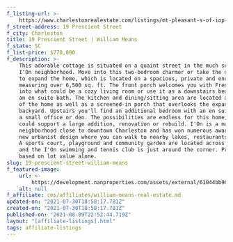 ```yaml
---
f_listing-url: >-
    https://www.charlestonrealestate.com/listings/mt-pleasant-s-of-iop-connector/ion/wm/19-prescient-street/21018681.html
f_street-address: 19 Prescient Street
f_city: Charleston
title: 19 Prescient Street | William Means
f_state: SC
f_list-price: $778,000
f_description: >-
    This adorable cottage is situated on a quaint street in the much sought after
    I'On neighborhood. Move into this two-bedroom charmer or take the opportunity
    to expand the home, which is located on a spacious, private and enclosed lot
    measuring over 6,500 sq. ft. The front porch welcomes you with French doors
    into what could be a cozy living room or use it as a downstairs bedroom with
    an en suite bath. The kitchen and dining/sitting area are located at the back
    of the home as well as a screened-in porch that overlooks the expansive
    backyard. Upstairs you'll find an additional bedroom with an en suite bath and
    a small office or den. The possibilities are endless for this home, which
    could support a large addition, renovation or rebuild. I'On is a much-coveted
    neighborhood close to downtown Charleston and has won numerous awards for its
    new urbanist design where you can walk to nearby lakes, restaurants and shops.
    A sports court, playground and community garden are located across the street
    and the I'On swimming and tennis club is just around the corner. Price is
    based on lot value alone.
slug: 19-prescient-street-william-means
f_featured-image:
    url: >-
        https://development.nanproperties.com/assets/external/61044bb963fed664b10125fc_screen20shot202021-07-3020at201.57.56%20PM.png
    alt: null
f_affiliate: cms/affiliates/william-means-real-estate.md
updated-on: "2021-07-30T18:58:17.781Z"
created-on: "2021-07-30T18:58:17.781Z"
published-on: "2021-08-09T22:52:44.719Z"
layout: "[affiliate-listings].html"
tags: affiliate-listings
---
```

